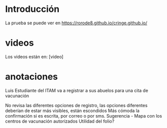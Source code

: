 # Introducción
La prueba se puede ver en https://rorode8.github.io/cringe.github.io/
# videos
Los videos están en: [video]
# anotaciones
Luis Estudiante del ITAM va a registrar a sus abuelos para una cita de vacunación

No revisa las diferentes opciones de registro, las opciones diferentes deberían de estar más visibles, están escondidos
Más cómoda la confirmación si es escrita, por correo o por sms.
Sugerencia - Mapa con los centros de vacunación autorizados
Utilidad del folio?
